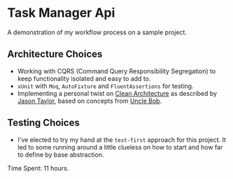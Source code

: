 # Task Manager Api

A demonstration of my workflow process on a sample project.

## Architecture Choices

- Working with CQRS (Command Query Responsibility Segregation) to keep functionality isolated and easy to add to.
- `xUnit` with `Moq`, `AutoFixture` and `FluentAssertions` for testing.
- Implementing a personal twist on [Clean Architecture](https://jasontaylor.dev/clean-architecture-getting-started/) as described by [Jason Taylor](https://github.com/jasontaylordev), based on concepts from [Uncle Bob](https://blog.cleancoder.com/uncle-bob/2012/08/13/the-clean-architecture.html).

## Testing Choices

- I've elected to try my hand at the `test-first` approach for this project. It led to some running around a little clueless on how to start and how far to define by base abstraction.

Time Spent: 11 hours.

